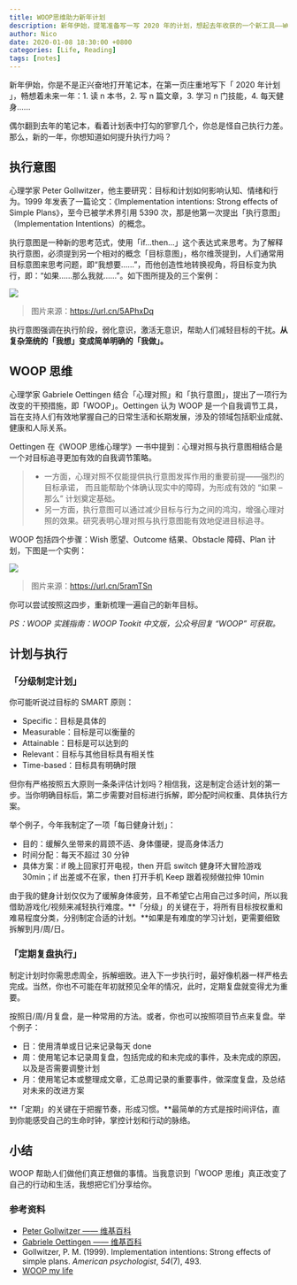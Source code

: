 ```yaml
---
title: WOOP思维助力新年计划
description: 新年伊始，提笔准备写一写 2020 年的计划，想起去年收获的一个新工具——WOOP，尝试用于新年计划。
author: Nico
date: 2020-01-08 18:30:00 +0800
categories: [Life, Reading]
tags: [notes]
---
```


新年伊始，你是不是正兴奋地打开笔记本，在第一页庄重地写下「 2020 年计划 」，畅想着未来一年：1. 读 n 本书，2. 写 n 篇文章，3. 学习 n 门技能，4. 每天健身......

偶尔翻到去年的笔记本，看着计划表中打勾的寥寥几个，你总是怪自己执行力差。那么，新的一年，你想知道如何提升执行力吗？

## 执行意图

心理学家 Peter Gollwitzer，他主要研究：目标和计划如何影响认知、情绪和行为。1999 年发表了一篇论文：《Implementation intentions: Strong effects of Simple Plans》，至今已被学术界引用 5390 次，那是他第一次提出「执行意图」（Implementation Intentions）的概念。

执行意图是一种新的思考范式，使用「if...then...」这个表达式来思考。为了解释执行意图，必须提到另一个相对的概念「目标意图」，格尔维茨提到，人们通常用目标意图来思考问题，即“我想要......”，而他创造性地转换视角，将目标变为执行，即：“如果......那么我就......”。如下图所提及的三个案例：

![](http://xixuan.img-cn-shanghai.aliyuncs.com/note/2020-01-08-Implementation%20intentions.png)

> 图片来源：https://url.cn/5APhxDq

执行意图强调在执行阶段，弱化意识，激活无意识，帮助人们减轻目标的干扰。**从复杂笼统的「我想」变成简单明确的「我做」。**

## WOOP 思维

心理学家 Gabriele Oettingen 结合「心理对照」和「执行意图」，提出了一项行为改变的干预措施，即「WOOP」。Oettingen 认为 WOOP 是一个自我调节工具，旨在支持人们有效地掌握自己的日常生活和长期发展，涉及的领域包括职业成就、健康和人际关系。

Oettingen 在《WOOP 思维心理学》一书中提到：心理对照与执行意图相结合是一个对目标追寻更加有效的自我调节策略。

> - 一方面，心理对照不仅能提供执行意图发挥作用的重要前提——强烈的目标承诺， 而且能帮助个体确认现实中的障碍，为形成有效的 “如果 – 那么” 计划奠定基础。
> - 另一方面，执行意图可以通过减少目标与行为之间的鸿沟，增强心理对照的效果。研究表明心理对照与执行意图能有效地促进目标追寻。

WOOP 包括四个步骤：Wish 愿望、Outcome 结果、Obstacle 障碍、Plan 计划，下图是一个实例：

![](http://xixuan.img-cn-shanghai.aliyuncs.com/note/2020-01-08-woop-sample.jpg)

> 图片来源：https://url.cn/5ramTSn

你可以尝试按照这四步，重新梳理一遍自己的新年目标。

*PS：WOOP 实践指南：WOOP Tookit 中文版，公众号回复 “WOOP” 可获取。*

## 计划与执行

### 「分级制定计划」

你可能听说过目标的 SMART 原则：

- Specific：目标是具体的
- Measurable：目标是可以衡量的
- Attainable：目标是可以达到的
- Relevant：目标与其他目标具有相关性
- Time-based：目标具有明确时限

但你有严格按照五大原则一条条评估计划吗？相信我，这是制定合适计划的第一步。当你明确目标后，第二步需要对目标进行拆解，即分配时间权重、具体执行方案。

举个例子，今年我制定了一项「每日健身计划」：

- 目的：缓解久坐带来的肩颈不适、身体僵硬，提高身体活力
- 时间分配：每天不超过 30 分钟
- 具体方案：if 晚上回家打开电视，then 开启 switch 健身环大冒险游戏 30min；if 出差或不在家，then 打开手机 Keep 跟着视频做拉伸 10min 

由于我的健身计划仅仅为了缓解身体疲劳，且不希望它占用自己过多时间，所以我借助游戏化/视频来减轻执行难度。**「分级」的关键在于，将所有目标按权重和难易程度分类，分别制定合适的计划。**如果是有难度的学习计划，更需要细致拆解到月/周/日。

### 「定期复盘执行」

制定计划时你需思虑周全，拆解细致。进入下一步执行时，最好像机器一样严格去完成。当然，你也不可能在年初就预见全年的情况，此时，定期复盘就变得尤为重要。

按照日/周/月复盘，是一种常用的方法。或者，你也可以按照项目节点来复盘。举个例子：

- 日：使用清单或日记来记录每天 done
- 周：使用笔记本记录周复盘，包括完成的和未完成的事件，及未完成的原因，以及是否需要调整计划
- 月：使用笔记本或整理成文章，汇总周记录的重要事件，做深度复盘，及总结对未来的改进方案

**「定期」的关键在于把握节奏，形成习惯。**最简单的方式是按时间评估，直到你能感受自己的生命时钟，掌控计划和行动的脉络。

## 小结

WOOP 帮助人们做他们真正想做的事情。当我意识到「WOOP 思维」真正改变了自己的行动和生活，我想把它们分享给你。

### 参考资料

- [Peter Gollwitzer —— 维基百科](https://en.wikipedia.org/wiki/Peter_Gollwitzer)
- [Gabriele Oettingen —— 维基百科](https://en.wikipedia.org/wiki/Gabriele_Oettingen)
- Gollwitzer, P. M. (1999). Implementation intentions: Strong effects of simple plans. *American psychologist*, *54*(7), 493.
- [WOOP my life](http://woopmylife.org/page)
  